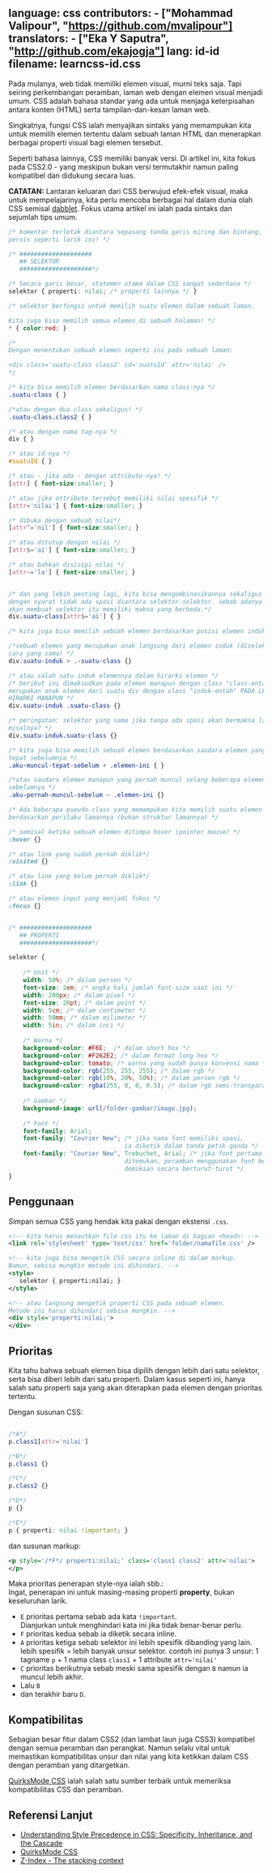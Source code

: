language: css
contributors:
    - ["Mohammad Valipour", "https://github.com/mvalipour"]
translators:
    - ["Eka Y Saputra", "http://github.com/ekajogja"]
lang: id-id
filename: learncss-id.css
---

Pada mulanya, web tidak memiliki elemen visual, murni teks saja.
Tapi seiring perkembangan peramban, laman web dengan elemen visual menjadi umum.
CSS adalah bahasa standar yang ada untuk menjaga keterpisahan antara
konten (HTML) serta tampilan-dan-kesan laman web.

Singkatnya, fungsi CSS ialah menyajikan sintaks yang memampukan kita
untuk memilih elemen tertentu dalam sebuah laman HTML
dan menerapkan berbagai properti visual bagi elemen tersebut.

Seperti bahasa lainnya, CSS memiliki banyak versi.
Di artikel ini, kita fokus pada CSS2.0 - yang meskipun bukan versi termutakhir
namun paling kompatibel dan didukung secara luas.

**CATATAN:** Lantaran keluaran dari CSS berwujud efek-efek visual,
maka untuk mempelajarinya, kita perlu mencoba berbagai hal dalam dunia olah CSS
semisal [dabblet](http://dabblet.com/).
Fokus utama artikel ini ialah pada sintaks dan sejumlah tips umum.


```css
/* komentar terletak diantara sepasang tanda garis miring dan bintang,
persis seperti larik ini! */

/* ####################
   ## SELEKTOR
   ####################*/

/* Secara garis besar, statemen utama dalam CSS sangat sederhana */
selektor { properti: nilai; /* properti lainnya */ }

/* selektor berfungsi untuk memilih suatu elemen dalam sebuah laman.

Kita juga bisa memilih semua elemen di sebuah halaman! */
* { color:red; }

/*
Dengan menentukan sebuah elemen seperti ini pada sebuah laman:

<div class='suatu-class class2' id='suatuId' attr='nilai' />
*/

/* kita bisa memilih elemen berdasarkan nama class-nya */
.suatu-class { }

/*atau dengan dua class sekaligus! */
.suatu-class.class2 { }

/* atau dengan nama tag-nya */
div { }

/* atau id-nya */
#suatuId { }

/* atau - jika ada - dengan attribute-nya! */
[attr] { font-size:smaller; }

/* atau jika attribute tersebut memiliki nilai spesifik */
[attr='nilai'] { font-size:smaller; }

/* dibuka dengan sebuah nilai*/
[attr^='nil'] { font-size:smaller; }

/* atau ditutup dengan nilai */
[attr$='ai'] { font-size:smaller; }

/* atau bahkan disisipi nilai */
[attr~='la'] { font-size:smaller; }


/* dan yang lebih penting lagi, kita bisa mengombinasikannya sekaligus
dengan syarat tidak ada spasi diantara selektor-selektor. sebab adanya spasi
akan membuat selektor itu memiliki makna yang berbeda.*/
div.suatu-class[attr$='ai'] { }

/* kita juga bisa memilih sebuah elemen berdasarkan posisi elemen induknya.*/

/*sebuah elemen yang merupakan anak langsung dari elemen induk (diseleksi dng
cara yang sama) */
div.suatu-induk > .-suatu-class {}

/* atau salah satu induk elemennya dalam hirarki elemen */
/* berikut ini dimaksudkan pada elemen manapun dengan class "class-entah" dan
merupakan anak elemen dari suatu div dengan class "induk-entah" PADA LEVEL
HIRARKI MANAPUN */
div.suatu-induk .suatu-class {}

/* peringatan: selektor yang sama jika tanpa ada spasi akan bermakna lain.
misalnya? */
div.suatu-induk.suatu-class {}

/* kita juga bisa memilih sebuah elemen berdasarkan saudara elemen yang muncul
tepat sebelumnya */
.aku-muncul-tepat-sebelum + .elemen-ini { }

/*atau saudara elemen manapun yang pernah muncul selang beberapa elemen
sebelumnya */
.aku-pernah-muncul-sebelum ~ .elemen-ini {}

/* Ada beberapa pseudo-class yang memampukan kita memilih suatu elemen
berdasarkan perilaku lamannya (bukan struktur lamannya) */

/* semisal ketika sebuah elemen ditimpa hover (pointer mouse) */
:hover {}

/* atau link yang sudah pernah diklik*/
:visited {}

/* atau link yang belum pernah diklik*/
:link {}

/* atau elemen input yang menjadi fokus */
:focus {}


/* ####################
   ## PROPERTI
   ####################*/

selektor {
    
    /* Unit */
    width: 50%; /* dalam persen */
    font-size: 2em; /* angka kali jumlah font-size saat ini */
    width: 200px; /* dalam pixel */
    font-size: 20pt; /* dalam point */
    width: 5cm; /* dalam centimeter */
    width: 50mm; /* dalam milimeter */
    width: 5in; /* dalam inci */
    
    /* Warna */
    background-color: #F6E;  /* dalam short hex */
    background-color: #F262E2; /* dalam format long hex */
    background-color: tomato; /* warna yang sudah punya konvensi nama */
    background-color: rgb(255, 255, 255); /* dalam rgb */
    background-color: rgb(10%, 20%, 50%); /* dalam persen rgb */
    background-color: rgba(255, 0, 0, 0.3); /* dalam rgb semi-transparan*/
    
    /* Gambar */
    background-image: url(/folder-gambar/image.jpg);
    
    /* Font */
    font-family: Arial;
    font-family: "Courier New"; /* jika nama font memiliki spasi,
    							ia diketik dalam tanda petik ganda */
    font-family: "Courier New", Trebuchet, Arial; /* jika font pertama tidak
    							ditemukan, peramban menggunakan font berikutnya,
    							demikian secara berturut-turut */
}

```

## Penggunaan

Simpan semua CSS yang hendak kita pakai dengan ekstensi `.css`.

```xml
<!-- kita harus menautkan file css itu ke laman di bagian <head>: -->
<link rel='stylesheet' type='text/css' href='folder/namafile.css' />

<!-- kita juga bisa mengetik CSS secara inline di dalam markup.
Namun, sebisa mungkin metode ini dihindari. -->
<style>
   selektor { properti:nilai; }
</style>

<!-- atau langsung mengetik properti CSS pada sebuah elemen. 
Metode ini harus dihindari sebisa mungkin. -->
<div style='properti:nilai;'>
</div>

```

## Prioritas

Kita tahu bahwa sebuah elemen bisa dipilih dengan lebih dari satu selektor, 
serta bisa diberi lebih dari satu properti.
Dalam kasus seperti ini, hanya salah satu properti saja yang akan diterapkan
pada elemen dengan prioritas tertentu.

Dengan susunan CSS:

```css

/*A*/
p.class1[attr='nilai']

/*B*/
p.class1 {}

/*C*/
p.class2 {}

/*D*/
p {}

/*E*/
p { properti: nilai !important; }

```

dan susunan markup:

```xml
<p style='/*F*/ properti:nilai;' class='class1 class2' attr='nilai'>
</p>
```

Maka prioritas penerapan style-nya ialah sbb.:  
Ingat, penerapan ini untuk masing-masing properti **property**,
bukan keseluruhan larik.

* `E` prioritas pertama sebab ada kata `!important`.  
	Dianjurkan untuk menghindari kata ini jika tidak benar-benar perlu.
* `F` prioritas kedua sebab ia diketik secara inline.
* `A` prioritas ketiga sebab selektor ini lebih spesifik dibanding yang lain.  
	lebih spesifik = lebih banyak unsur selektor. contoh ini punya 3 unsur:
	1 tagname `p` + 1 nama class `class1` + 1 attribute `attr='nilai'`
* `C` prioritas berikutnya sebab meski sama spesifik dengan `B` namun
	ia muncul lebih akhir.
* Lalu `B`
* dan terakhir baru `D`.

## Kompatibilitas

Sebagian besar fitur dalam CSS2 (dan lambat laun juga CSS3) kompatibel dengan
semua peramban dan perangkat. Namun selalu vital untuk memastikan kompatibilitas
unsur dan nilai yang kita ketikkan dalam CSS dengan peramban yang ditargetkan.

[QuirksMode CSS](http://www.quirksmode.org/css/) ialah salah satu sumber terbaik untuk memeriksa kompatibilitas CSS dan peramban.

## Referensi Lanjut

* [Understanding Style Precedence in CSS: Specificity, Inheritance, and the Cascade](http://www.vanseodesign.com/css/css-specificity-inheritance-cascaade/)
* [QuirksMode CSS](http://www.quirksmode.org/css/)
* [Z-Index - The stacking context](https://developer.mozilla.org/en-US/docs/Web/Guide/CSS/Understanding_z_index/The_stacking_context)


